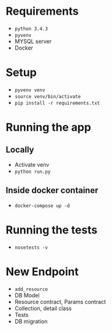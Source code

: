# Requirements

- `python 3.4.3`
- `pyvenv`
- MYSQL server
- Docker

# Setup

- `pyvenv venv`
- `source venv/bin/activate`
- `pip install -r requirements.txt`

# Running the app

## Locally

- Activate venv
- `python run.py`

## Inside docker container

- `docker-compose up -d`

# Running the tests

- `nosetests -v`

# New Endpoint

- `add_resource`
- DB Model
- Resource contract, Params contract
- Collection, detail class
- Tests
- DB migration
